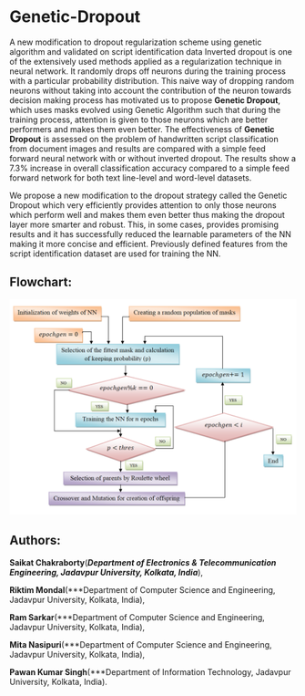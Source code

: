 # Genetic-Dropout
A new  modification to dropout regularization scheme using genetic algorithm and validated on script identification data
 Inverted dropout is one of the extensively used methods applied as a regularization technique in neural network. It randomly drops off neurons during the training process with a particular probability distribution. This naive way of dropping random neurons without taking into account the contribution of the neuron towards decision making process has motivated us to propose **Genetic Dropout**, which uses masks evolved using Genetic Algorithm such that during the training process, attention is given to those neurons which are better performers and makes them even better. The effectiveness of **Genetic Dropout** is assessed on the problem of handwritten script classification from document images and results are compared with a simple feed forward neural network with or without inverted dropout. The results show a 7.3% increase in overall classification accuracy compared to a simple feed forward network for both text line-level and word-level datasets.


We propose a new modification to the dropout strategy called the Genetic Dropout which very efficiently provides attention to only those neurons which perform well and makes them even better thus making the dropout layer more smarter and robust. This, in some cases, provides promising results and it has successfully reduced the learnable parameters of the NN making it more concise and efficient. Previously defined features from the script identification dataset are used for training the NN.
## Flowchart:
![](read.PNG)
## Authors:
**Saikat Chakraborty**(***Department of Electronics & Telecommunication Engineering, Jadavpur University, Kolkata, India***),

**Riktim Mondal**(***Department of Computer Science and Engineering, Jadavpur University, Kolkata, India),

**Ram Sarkar**(***Department of Computer Science and Engineering, Jadavpur University, Kolkata, India),

**Mita Nasipuri**(***Department of Computer Science and Engineering, Jadavpur University, Kolkata, India),

**Pawan Kumar Singh**(***Department of Information Technology, Jadavpur University, Kolkata, India).

 
 
